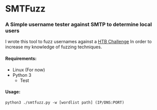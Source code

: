 # SMTFuzz
### A Simple username tester against SMTP to determine local users
I wrote this tool to fuzz usernames against a [HTB Challenge](https://github.com/e-war/Writeups/tree/master/HackTheBox/Trick) In order to increase my knowledge of fuzzing techniques.

#### Requirements:

- Linux (For now)
- Python 3
    - Test

#### Usage:
`python3 ./smtfuzz.py -w [wordlist path] (IP/DNS:PORT)`